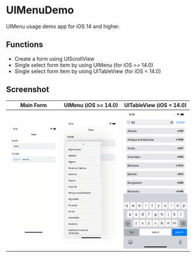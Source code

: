 # UIMenuDemo
UIMenu usage demo app for iOS 14 and higher.


## Functions
- Create a form using UIScrollView
- Single select form item by using UIMenu (for iOS >= 14.0)
- Single select form item by using UITableView (for iOS < 14.0) 


## Screenshot

Main Form                  |UIMenu (iOS >= 14.0)       |UITableView (iOS < 14.0)
:-------------------------:|:-------------------------:|:-------------------------:
![](https://github.com/SheinThuLwin/UIMenuDemo/blob/main/Doc/Screenshot/Simulator%20Screen%20Shot%20-%20iPhone%2012%20Pro%20-%202022-02-23%20at%2020.15.31.png)|![](https://github.com/SheinThuLwin/UIMenuDemo/blob/main/Doc/Screenshot/Simulator%20Screen%20Shot%20-%20iPhone%2012%20Pro%20-%202022-02-23%20at%2020.15.45.png)|![](https://github.com/SheinThuLwin/UIMenuDemo/blob/main/Doc/Screenshot/Simulator%20Screen%20Shot%20-%20iPhone%2012%20Pro%20-%202022-02-23%20at%2020.20.20.png)

